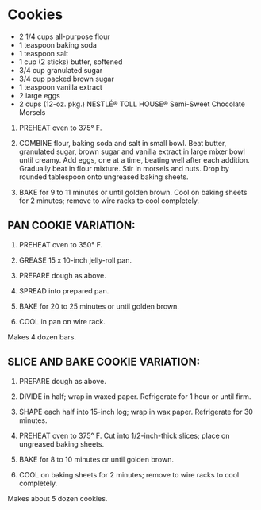 # Cookies

* 2 1/4 cups all-purpose flour
* 1 teaspoon baking soda
* 1 teaspoon salt
* 1 cup (2 sticks) butter, softened
* 3/4 cup granulated sugar
* 3/4 cup packed brown sugar
* 1 teaspoon vanilla extract
* 2 large eggs
* 2 cups (12-oz. pkg.) NESTLÉ® TOLL HOUSE® Semi-Sweet Chocolate Morsels

1. PREHEAT oven to 375° F.

2. COMBINE flour, baking soda and salt in small bowl. Beat butter, granulated sugar, brown sugar and vanilla extract in large mixer bowl until creamy. Add eggs, one at a time, beating well after each addition. Gradually beat in flour mixture. Stir in morsels and nuts. Drop by rounded tablespoon onto ungreased baking sheets.

3. BAKE for 9 to 11 minutes or until golden brown. Cool on baking sheets for 2 minutes; remove to wire racks to cool completely.

## PAN COOKIE VARIATION: 

1. PREHEAT oven to 350° F. 

2. GREASE 15 x 10-inch jelly-roll pan. 

3. PREPARE dough as above. 

4. SPREAD into prepared pan. 

5. BAKE for 20 to 25 minutes or until golden brown. 

6. COOL in pan on wire rack. 

Makes 4 dozen bars.


## SLICE AND BAKE COOKIE VARIATION:

1. PREPARE dough as above. 

2. DIVIDE in half; wrap in waxed paper. Refrigerate for 1 hour or until firm. 

4. SHAPE each half into 15-inch log; wrap in wax paper. Refrigerate for 30 minutes.

5. PREHEAT oven to 375° F. Cut into 1/2-inch-thick slices; place on ungreased baking sheets. 

6. BAKE for 8 to 10 minutes or until golden brown. 

7. COOL on baking sheets for 2 minutes; remove to wire racks to cool completely. 

Makes about 5 dozen cookies.
